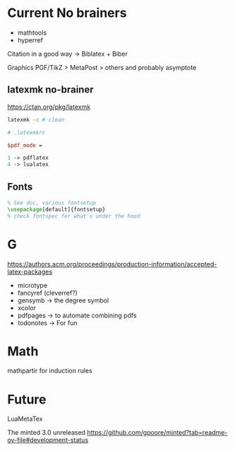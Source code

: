 # Current No brainers

- mathtools
- hyperref

Citation in a good way -> Biblatex + Biber

Graphics PGF/TikZ > MetaPost > others and probably asymptote

## latexmk no-brainer

https://ctan.org/pkg/latexmk

```sh
latexmk -c # clean
```



```perl
# .latexmkrc

$pdf_mode = 

1 -> pdflatex
4 -> lualatex
```

## Fonts

```tex
% See doc, various fontsetup
\usepackage[default]{fontsetup}
% check fontspec for what's under the hood
```

# G

https://authors.acm.org/proceedings/production-information/accepted-latex-packages

- microtype
- fancyref (cleverref?)
- gensymb -> the degree symbol
- xcolor
- pdfpages -> to automate combining pdfs
- todonotes -> For fun

# Math

mathpartir for induction rules

# Future

LuaMetaTex

The minted 3.0 unreleased  https://github.com/gpoore/minted?tab=readme-ov-file#development-status


